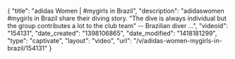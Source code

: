 {
    "title": "adidas Women | #mygirls in Brazil",
    "description": "adidaswomen #mygirls in Brazil share their diving story. \"The dive is always individual but the group contributes a lot to the club team\" -- Brazilian diver ...",
    "videoid": "154131",
    "date_created": "1398106865",
    "date_modified": "1418181299",
    "type": "captivate",
    "layout": "video",
    "url": "\/v\/adidas-women-mygirls-in-brazil\/154131"
}